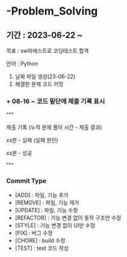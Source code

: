 # -Problem_Solving

## 기간 : 2023-06-22 ~ 

목표 : sw마에스트로 코딩테스트 합격

언어 : Python

1. 날짜 파일 생성(23-06-22)
2. 해결한 문제 코드 커밋

### + 08-16 ~ 코드 밑단에 제출 기록 표시

"""

제출 기록 (누적 문제 풀이 시간 - 제출 결과)

xx분 - 실패 (실패 원인)

xx분 - 성공

"""

### Commit Type
- [ADD] : 파일, 기능 추가
- [REMOVE] : 파일, 기능 제거
- [UPDATE] : 파일, 기능 수정
- [REFACTOR] : 기능 변경 없이 동작 구조만 수정
- [STYLE] : 기능 변경 없이 UI만 수정
- [FIX] : 버그 수정
- [CHORE] : build 수정
- [TEST] : test 코드 작성
